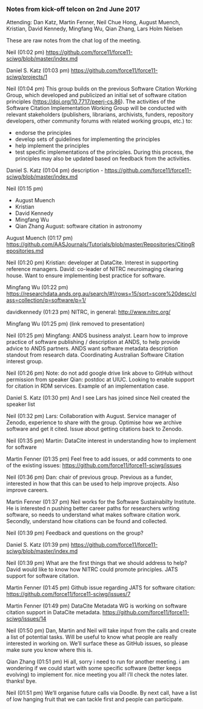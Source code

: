 ### Notes from kick-off telcon on 2nd June 2017

Attending: Dan Katz, Martin Fenner, Neil Chue Hong, August Muench, Kristian, David Kennedy, Mingfang Wu, Qian Zhang, Lars Holm Nielsen

These are raw notes from the chat log of the meeting.

Neil (01:02 pm)
https://github.com/force11/force11-sciwg/blob/master/index.md

Daniel S. Katz (01:03 pm)
https://github.com/force11/force11-sciwg/projects/1

Neil (01:04 pm)
This group builds on the previous Software Citation Working Group, which developed and publicized an initial set of software citation principles (https://doi.org/10.7717/peerj-cs.86).  The activities of the Software Citation Implementation Working Group will be conducted with relevant stakeholders (publishers, librarians, archivists, funders, repository developers, other community forums with related working groups, etc.) to:
- endorse the principles
- develop sets of guidelines for implementing the principles
- help implement the principles
- test specific implementations of the principles.
During this process, the principles may also be updated based on feedback from the activities.

Daniel S. Katz (01:04 pm)
description - https://github.com/force11/force11-sciwg/blob/master/index.md

Neil (01:15 pm)
- August Muench
- Kristian
- David Kennedy
- Mingfang Wu
- Qian Zhang
August: software citation in astronomy

August Muench (01:17 pm)
https://github.com/AASJournals/Tutorials/blob/master/Repositories/CitingRepositories.md

Neil (01:20 pm)
Kristian: developer at DataCite. Interest in supporting reference managers.
David: co-leader of NITRC neuroimaging clearing house. Want to ensure implementing best practice for software.

Mingfang Wu (01:22 pm)
https://researchdata.ands.org.au/search/#!/rows=15/sort=score%20desc/class=collection/q=software/p=1/

davidkennedy (01:23 pm)
NITRC, in general: http://www.nitrc.org/

Mingfang Wu (01:25 pm)
(link removed to presentation)

Neil (01:25 pm)
Mingfang: ANDS business analyst. Learn how to improve practice of software publishing / description at ANDS, to help provide advice to ANDS partners. ANDS want software metadata description standout from research data. Coordinating Australian Software Citation interest group.

Neil (01:26 pm)
Note: do not add google drive link above to GitHub without permission from speaker
Qian: postdoc at UIUC. Looking to enable support for citation in RDM services. Example of an implementation case.

Daniel S. Katz (01:30 pm)
And I see Lars has joined since Neil created the speaker list

Neil (01:32 pm)
Lars: Collaboration with August. Service manager of Zenodo, experience to share with the group. Optimise how we archive software and get it cited. Issue about getting citations back to Zenodo.

Neil (01:35 pm)
Martin: DataCite interest in understanding how to implement for software

Martin Fenner (01:35 pm)
Feel free to add issues, or add comments to one of the existing issues: https://github.com/force11/force11-sciwg/issues

Neil (01:36 pm)
Dan: chair of previous group. Previous as a funder, interested in how that this can be used to help improve projects. Also improve careers.

Martin Fenner (01:37 pm)
Neil works for the Software Sustainabilty Institute. He is interested n pushing better career paths for researchers writing software, so needs to understand what makes software citation work.
Secondly, understand how citations can be found and collected.

Neil (01:39 pm)
Feedback and questions on the group?

Daniel S. Katz (01:39 pm)
https://github.com/force11/force11-sciwg/blob/master/index.md

Neil (01:39 pm)
What are the first things that we should address to help?
David would like to know how NITRC could promote principles.
JATS support for software citation.

Martin Fenner (01:45 pm)
Github issue regarding JATS for software citation: https://github.com/force11/force11-sciwg/issues/7

Martin Fenner (01:49 pm)
DataCite Metadata WG is working on software citation support in DataCite metadata. https://github.com/force11/force11-sciwg/issues/14

Neil (01:50 pm)
Dan, Martin and Neil will take input from the calls and create a list of potential tasks. Will be useful to know what people are really interested in working on. We’ll surface these as GitHub issues, so please make sure you know where this is.

Qian Zhang (01:51 pm)
Hi all, sorry i need to run for another meeting. i am wondering if we could start with some specific software (better keeps evolving) to implement for. nice meeting you all! i’ll check the notes later. thanks! bye.

Neil (01:51 pm)
We’ll organise future calls via Doodle.
By next call, have a list of low hanging fruit that we can tackle first and people can participate.
